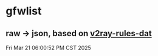 # gfwlist
## raw -> json, based on [v2ray-rules-dat](https://github.com/Loyalsoldier/v2ray-rules-dat)
Fri Mar 21 06:00:52 PM CST 2025

